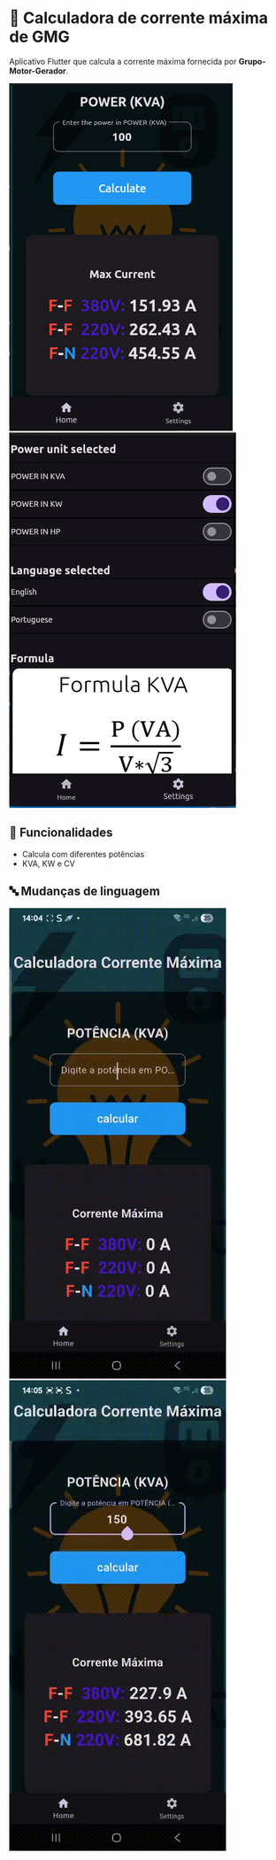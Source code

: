 # 💱 Calculadora de corrente máxima de GMG

Aplicativo Flutter que calcula a corrente máxima fornecida por **Grupo-Motor-Gerador**.

<p align="center">
  
![Tela principal do app](images/preview0.png)
![Tela principal do app](images/preview1.png)

</p>

## 🚀 Funcionalidades
- Calcula com diferentes potências  
- KVA, KW e CV

## 🔤 Mudanças de linguagem

<p align="center">

![Tela inicial](images/home.gif)
![Tela de configurações](images/settings.gif)

</p>
